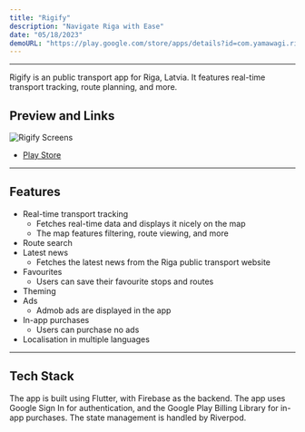 ```yaml
---
title: "Rigify"
description: "Navigate Riga with Ease"
date: "05/18/2023"
demoURL: "https://play.google.com/store/apps/details?id=com.yamawagi.rigify"
---
```


---
Rigify is an public transport app for Riga, Latvia. It features real-time transport tracking, route planning, and more.

## Preview and Links

![Rigify Screens](/artboard2.png)

- [Play Store](https://play.google.com/store/apps/details?id=com.yamawagi.rigify)

---

## Features

- Real-time transport tracking
    - Fetches real-time data and displays it nicely on the map
    - The map features filtering, route viewing, and more
- Route search
- Latest news
    - Fetches the latest news from the Riga public transport website
- Favourites
    - Users can save their favourite stops and routes
- Theming
- Ads
    - Admob ads are displayed in the app
- In-app purchases
    - Users can purchase no ads
- Localisation in multiple languages

---

## Tech Stack

The app is built using Flutter, with Firebase as the backend. The app uses Google Sign In for authentication, and the Google Play Billing Library for in-app purchases. The state management is handled by Riverpod.